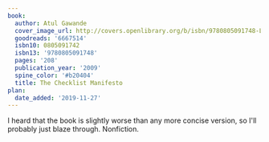 ```yaml
---
book:
  author: Atul Gawande
  cover_image_url: http://covers.openlibrary.org/b/isbn/9780805091748-L.jpg
  goodreads: '6667514'
  isbn10: 0805091742
  isbn13: '9780805091748'
  pages: '208'
  publication_year: '2009'
  spine_color: '#b20404'
  title: The Checklist Manifesto
plan:
  date_added: '2019-11-27'
---
```


I heard that the book is slightly worse than any more concise version, so I'll probably just blaze through. Nonfiction.
